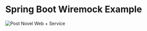 # Spring Boot Wiremock Example

![Post Novel Web + Service](https://github.com/Artemas-Muzanenhamo/spring-boot-wiremock-example/workflows/Java%20CI%20with%20Gradle/badge.svg?branch=develop)
